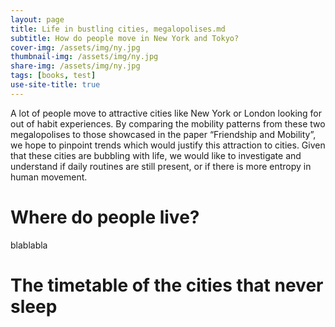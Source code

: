 ```yaml
---
layout: page
title: Life in bustling cities, megalopolises.md
subtitle: How do people move in New York and Tokyo?
cover-img: /assets/img/ny.jpg
thumbnail-img: /assets/img/ny.jpg
share-img: /assets/img/ny.jpg
tags: [books, test]
use-site-title: true
---
```


A lot of people move to attractive cities like New York or London looking for out of habit experiences. By comparing the mobility patterns from these two megalopolises to those showcased in the paper “Friendship and Mobility”, we hope to pinpoint trends which would justify this attraction to cities. Given that these cities are bubbling with life, we would like to investigate and understand if daily routines are still present, or if there is more entropy in human movement.

# Where do people live?
blablabla

# The timetable of the cities that never sleep
